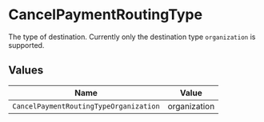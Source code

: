 # CancelPaymentRoutingType

The type of destination. Currently only the destination type `organization` is supported.


## Values

| Name                                   | Value                                  |
| -------------------------------------- | -------------------------------------- |
| `CancelPaymentRoutingTypeOrganization` | organization                           |